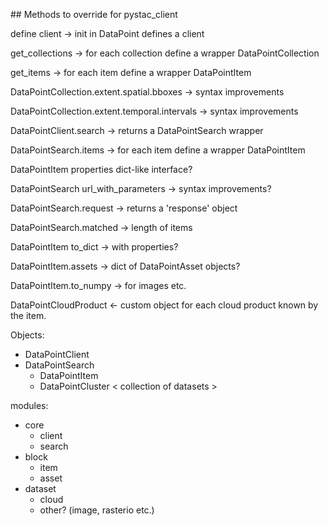 ## Methods to override for pystac_client

define client -> init in DataPoint defines a client

get_collections -> for each collection define a wrapper DataPointCollection

get_items -> for each item define a wrapper DataPointItem

DataPointCollection.extent.spatial.bboxes -> syntax improvements

DataPointCollection.extent.temporal.intervals -> syntax improvements

DataPointClient.search -> returns a DataPointSearch wrapper

DataPointSearch.items -> for each item define a wrapper DataPointItem

DataPointItem properties dict-like interface?

DataPointSearch url_with_parameters -> syntax improvements?

DataPointSearch.request -> returns a 'response' object

DataPointSearch.matched -> length of items

DataPointItem to_dict -> with properties?

DataPointItem.assets -> dict of DataPointAsset objects?

DataPointItem.to_numpy -> for images etc.

DataPointCloudProduct <- custom object for each cloud product known by the item.


Objects:
 - DataPointClient
 - DataPointSearch
    - DataPointItem
    - DataPointCluster < collection of datasets >

modules:
 - core
   - client
   - search
 - block
   - item
   - asset
 - dataset
   - cloud
   - other? (image, rasterio etc.)



